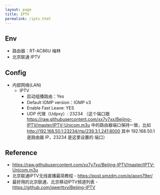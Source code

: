 ```yaml
---
layout: page
title: IPTV
permalink: /iptv.html
---
```


## Env

* 路由器：RT-AC86U 梅林
* 北京联通 IPTV

## Config

* 内部网络(LAN)
  * IPTV
    * 启动组播路由：Yes
    * Default IGMP version：IGMP v3
    * Enable Fast Leave: YES
    * UDP 代理（Udpxy）: 23234 （这个端口跟 https://raw.githubusercontent.com/xx7y7xx/Beijing-IPTV/master/IPTV-Unicom.m3u 中的路由器端口保持一致，比如 http://192.168.50.1:23234/rtp/239.3.1.241:8000 其中 192.168.50.1 是路由器 IP，23234 是这里设置的 端口）

## Reference

* https://raw.githubusercontent.com/xx7y7xx/Beijing-IPTV/master/IPTV-Unicom.m3u
* 北京联通IPTV无线直播最简教程 - https://post.smzdm.com/p/aoxn79er/
* 最好用的北京联通、北京移动IPTV频道列表 - https://github.com/qwerttvv/Beijing-IPTV
